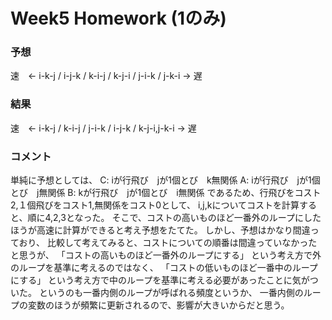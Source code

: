 # Week5 Homework (1のみ)

### 予想
速　<- i-k-j / i-j-k / k-i-j / k-j-i / j-i-k / j-k-i -> 遅

### 結果
速　<- i-k-j / k-i-j / j-i-k / i-j-k / k-j-i,j-k-i -> 遅

### コメント
単純に予想としては、 
C: iが行飛び　jが1個とび　k無関係 
A: iが行飛び　jが1個とび　j無関係 
B: kが行飛び　jが1個とび　i無関係 
であるため、行飛びをコスト2,１個飛びをコスト1,無関係をコスト0として、 
i,j,kについてコストを計算すると、順に4,2,3となった。 
そこで、コストの高いものほど一番外のループにしたほうが高速に計算ができると考え予想をたてた。 
しかし、予想はかなり間違っており、 
比較して考えてみると、コストについての順番は間違っていなかったと思うが、 
「コストの高いものほど一番外のループにする」 
という考え方で外のループを基準に考えるのではなく、 
「コストの低いものほど一番中のループにする」 
という考え方で中のループを基準に考える必要があったことに気がついた。 
というのも一番内側のループが呼ばれる頻度というか、 
一番内側のループの変数のほうが頻繁に更新されるので、影響が大きいからだと思う。